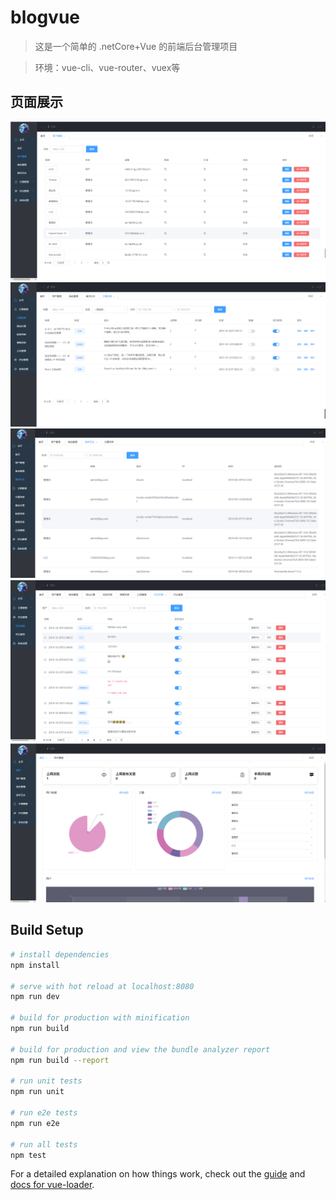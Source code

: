 # blogvue

> 这是一个简单的 .netCore+Vue 的前端后台管理项目

> 环境：vue-cli、vue-router、vuex等

## 页面展示

![Image text](https://raw.githubusercontent.com/LCZ134/Blogvue/master/src/assets/1.png)
![Image text](https://raw.githubusercontent.com/LCZ134/Blogvue/master/src/assets/2.png)
![Image text](https://raw.githubusercontent.com/LCZ134/Blogvue/master/src/assets/3.png)
![Image text](https://raw.githubusercontent.com/LCZ134/Blogvue/master/src/assets/4.png)
![Image text](https://raw.githubusercontent.com/LCZ134/Blogvue/master/src/assets/5.png)


## Build Setup

``` bash
# install dependencies
npm install

# serve with hot reload at localhost:8080
npm run dev

# build for production with minification
npm run build

# build for production and view the bundle analyzer report
npm run build --report

# run unit tests
npm run unit

# run e2e tests
npm run e2e

# run all tests
npm test
```

For a detailed explanation on how things work, check out the [guide](http://vuejs-templates.github.io/webpack/) and [docs for vue-loader](http://vuejs.github.io/vue-loader).
